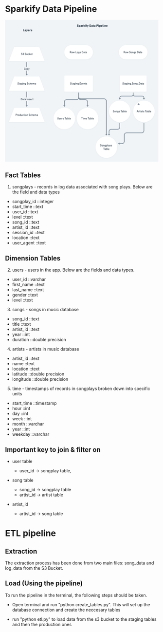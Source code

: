 
# Sparkify Data Pipeline 

![Schema Design in GIT](https://github.com/aoyerinde/Data_Modelling_Project/blob/main/project_3/Sparkify_DB.png)


## Fact Tables
1. songplays - records in log data associated with song plays. Below are the field and data types 
* songplay_id ::integer
* start_time ::text
* user_id  ::text
* level ::text
* song_id ::text
* artist_id ::text
* session_id ::text
* location  ::text
* user_agent ::text

## Dimension Tables
2. users - users in the app. Below are the fields and data types.
* user_id ::varchar
* first_name ::text
* last_name ::text
* gender ::text
* level ::text

3. songs - songs in music database
* song_id ::text
* title ::text
* artist_id ::text
* year ::int
* duration ::double precision

4. artists - artists in music database
* artist_id ::text
* name ::text
* location ::text
* latitude  ::double precision
* longitude  ::double precision

5. time - timestamps of records in songplays broken down into specific units
* start_time ::timestamp
* hour ::int
* day ::int
* week ::int 
* month ::varchar 
* year ::int 
* weekday ::varchar

## Important key to join & filter on
* user table
    * user_id -> songplay table, 
    
* song table
    * song_id -> songplay table
    * artist_id -> artist table
 
* artist_id 
    * artist_id -> song table 
  


# ETL pipeline

## Extraction
The extraction process has been done from two main files: song_data and log_data from the S3 Bucket.

## Load (Using the pipeline)
To run the pipeline in the terminal, the following steps should be taken.
 * Open terminal and run "python create_tables.py". This will set up the database connection and create the neccesary tables
 
 * run "python etl.py" to load data from the s3 bucket to the staging tables and then the production ones
 
